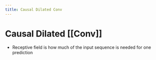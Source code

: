 ```yaml
---
title: Causal Dilated Conv
---
```


# Causal Dilated [[Conv]]
- Receptive field is how much of the input sequence is needed for one prediction
























































